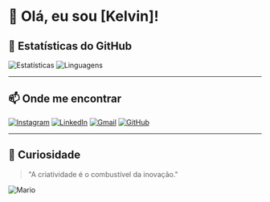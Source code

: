 # 👋 Olá, eu sou [Kelvin]!

## 🚀 Estatísticas do GitHub

![Estatísticas](https://github-readme-stats.vercel.app/api?username=SEU_USUARIO&show_icons=true&theme=radical)
![Linguagens](https://github-readme-stats.vercel.app/api/top-langs/?username=SEU_USUARIO&layout=compact&theme=radical)

---

## 📫 Onde me encontrar

[![Instagram](https://img.shields.io/badge/-Instagram-E1306C?style=for-the-badge&logo=instagram&logoColor=white)](https://instagram.com/SEU_USUARIO)
[![LinkedIn](https://img.shields.io/badge/-LinkedIn-0A66C2?style=for-the-badge&logo=linkedin&logoColor=white)](https://linkedin.com/in/SEU_USUARIO)
[![Gmail](https://img.shields.io/badge/-Gmail-D14836?style=for-the-badge&logo=gmail&logoColor=white)](mailto:SEU_EMAIL@gmail.com)
[![GitHub](https://img.shields.io/badge/-GitHub-181717?style=for-the-badge&logo=github&logoColor=white)](https://github.com/SEU_USUARIO)

---

## 🧩 Curiosidade

> "A criatividade é o combustível da inovação."

![Mario](https://media.giphy.com/media/8L0Pky6C83SzkzU55a/giphy.gif)
